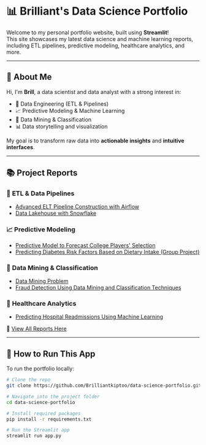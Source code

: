 # 📊 Brilliant's Data Science Portfolio

Welcome to my personal portfolio website, built using **Streamlit**!  
This site showcases my latest data science and machine learning reports, including ETL pipelines, predictive modeling, healthcare analytics, and more.

---

## 👋 About Me

Hi, I'm **Brill**, a data scientist and data analyst with a strong interest in:

- 🔄 Data Engineering (ETL & Pipelines)  
- 📈 Predictive Modeling & Machine Learning  
- 🧠 Data Mining & Classification  
- 📊 Data storytelling and visualization  

My goal is to transform raw data into **actionable insights** and **intuitive interfaces**.

---

## 📚 Project Reports

### 🔄 **ETL & Data Pipelines**
- [Advanced ELT Pipeline Construction with Airflow](https://github.com/Brilliantkiptoo/project-Reports/blob/main/Advanced%20ELT%20Pipeline%20Construction%20with%20Airflow%20-%20Copy.pdf)
- [Data Lakehouse with Snowflake](https://github.com/Brilliantkiptoo/project-Reports/blob/main/Data%20Lakehouse%20with%20Snowflake.pdf)

### 📈 **Predictive Modeling**
- [Predictive Model to Forecast College Players' Selection](https://github.com/Brilliantkiptoo/project-Reports/blob/main/PREDICTIVE%20MODEL%20TO%20FORECAST%20COLLEGE%20PLAYERS'%20SELECTION%20.pdf)
- [Predicting Diabetes Risk Factors Based on Dietary Intake (Group Project)](https://github.com/Brilliantkiptoo/project-Reports/blob/main/predicting%20the%20risk%20factors%20of%20diabetes%20based%20on%20the%20user's%20dietary%20intake-Group%20project.pdf)

### 🧠 **Data Mining & Classification**
- [Data Mining Problem](https://github.com/Brilliantkiptoo/project-Reports/blob/main/Data%20Mining%20Problem.pdf)
- [Fraud Detection Using Data Mining and Classification Techniques](https://github.com/Brilliantkiptoo/project-Reports/blob/main/fraud%20Detection%20by%20applying%20data%20mining%20techniques%20and%20classification%20analysis.pdf)

### 🏥 **Healthcare Analytics**
- [Predicting Hospital Readmissions Using Machine Learning](https://github.com/Brilliantkiptoo/project-Reports/blob/main/Predicting%20Hospital%20Readmissions%20Using%20Machine%20Learning.pdf)

🔗 [View All Reports Here](https://github.com/Brilliantkiptoo/project-Reports)

---

## 🚀 How to Run This App

To run the portfolio locally:

```bash
# Clone the repo
git clone https://github.com/Brilliantkiptoo/data-science-portfolio.git

# Navigate into the project folder
cd data-science-portfolio

# Install required packages
pip install -r requirements.txt

# Run the Streamlit app
streamlit run app.py
